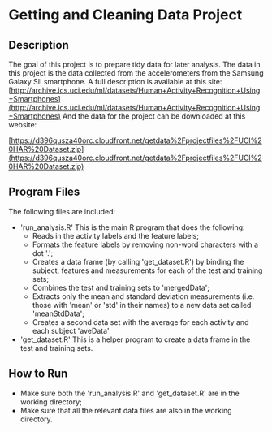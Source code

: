 # Getting and Cleaning Data Project

## Description
The goal of this project is to prepare tidy data for later analysis.
The data in this project is the data collected from the accelerometers from the Samsung Galaxy SII smartphone.
A full description is available at this site:
[http://archive.ics.uci.edu/ml/datasets/Human+Activity+Recognition+Using+Smartphones](http://archive.ics.uci.edu/ml/datasets/Human+Activity+Recognition+Using+Smartphones)
And the data for the project can be downloaded at this website:

[https://d396qusza40orc.cloudfront.net/getdata%2Fprojectfiles%2FUCI%20HAR%20Dataset.zip](https://d396qusza40orc.cloudfront.net/getdata%2Fprojectfiles%2FUCI%20HAR%20Dataset.zip)

## Program Files
The following files are included:
- 'run_analysis.R'
This is the main R program that does the following:
    - Reads in the activity labels and the feature labels;
    - Formats the feature labels by removing non-word characters with a dot '.';
    - Creates a data frame (by calling 'get_dataset.R') by binding the subject, features and measurements for each of the test and training sets;
    - Combines the test and training sets to 'mergedData';
    - Extracts only the mean and standard deviation measurements (i.e. those with 'mean' or 'std' in their names) to a new data set called 'meanStdData';
    - Creates a second data set with the average for each activity and each subject 'aveData'
- 'get_dataset.R'
This is a helper program to create a data frame in the test and training sets.

## How to Run
- Make sure both the 'run_analysis.R' and 'get_dataset.R' are in the working directory;
- Make sure that all the relevant data files are also in the working directory.